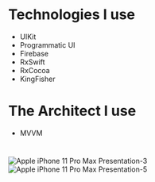 # Technologies I use
- UIKit
- Programmatic UI
- Firebase 
- RxSwift
- RxCocoa
- KingFisher
# The Architect I use
- MVVM
#
![Apple iPhone 11 Pro Max Presentation-3](https://github.com/ertekinbatuhan/NewsApp_Appcent/assets/101355515/15c223ec-381f-41d0-b672-f54804583244)
![Apple iPhone 11 Pro Max Presentation-5](https://github.com/ertekinbatuhan/NewsApp_Appcent/assets/101355515/bd284095-4038-4d2a-81b6-8ca48b4074b4)
